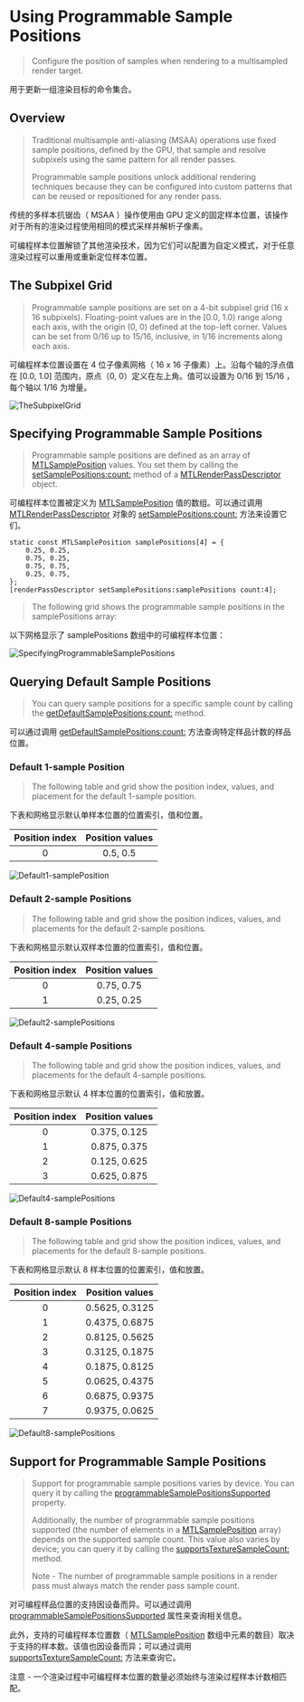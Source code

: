 #  Using Programmable Sample Positions

> Configure the position of samples when rendering to a multisampled render target.

用于更新一组渲染目标的命令集合。

## Overview

> Traditional multisample anti-aliasing (MSAA) operations use fixed sample positions, defined by the GPU, that sample and resolve subpixels using the same pattern for all render passes.
>
> Programmable sample positions unlock additional rendering techniques because they can be configured into custom patterns that can be reused or repositioned for any render pass.

传统的多样本抗锯齿（ MSAA ）操作使用由 GPU 定义的固定样本位置，该操作对于所有的渲染过程使用相同的模式采样并解析子像素。

可编程样本位置解锁了其他渲染技术，因为它们可以配置为自定义模式，对于任意渲染过程可以重用或重新定位样本位置。

## The Subpixel Grid

> Programmable sample positions are set on a 4-bit subpixel grid (16 x 16 subpixels). Floating-point values are in the [0.0, 1.0) range along each axis, with the origin (0, 0) defined at the top-left corner. Values can be set from 0/16 up to 15/16, inclusive, in 1/16 increments along each axis.

可编程样本位置设置在 4 位子像素网格（ 16 x 16 子像素）上。沿每个轴的浮点值在 [0.0, 1.0] 范围内，原点（0, 0）定义在左上角。值可以设置为 0/16 到 15/16 ，每个轴以 1/16 为增量。

![TheSubpixelGrid](../../../resource/Metal/Markdown/TheSubpixelGrid.png)

## Specifying Programmable Sample Positions

> Programmable sample positions are defined as an array of [MTLSamplePosition](https://developer.apple.com/documentation/metal/mtlsampleposition?language=objc) values. You set them by calling the [setSamplePositions:count:](https://developer.apple.com/documentation/metal/mtlrenderpassdescriptor/2866524-setsamplepositions?language=objc) method of a [MTLRenderPassDescriptor](https://developer.apple.com/documentation/metal/mtlrenderpassdescriptor?language=objc) object.

可编程样本位置被定义为 [MTLSamplePosition](https://developer.apple.com/documentation/metal/mtlsampleposition?language=objc) 值的数组。可以通过调用 [MTLRenderPassDescriptor](https://developer.apple.com/documentation/metal/mtlrenderpassdescriptor?language=objc) 对象的 [setSamplePositions:count:](https://developer.apple.com/documentation/metal/mtlrenderpassdescriptor/2866524-setsamplepositions?language=objc) 方法来设置它们。

```objc
static const MTLSamplePosition samplePositions[4] = {
    0.25, 0.25,
    0.75, 0.25,
    0.75, 0.75,
    0.25, 0.75,
};
[renderPassDescriptor setSamplePositions:samplePositions count:4];
```

> The following grid shows the programmable sample positions in the samplePositions array:

以下网格显示了 samplePositions 数组中的可编程样本位置：

![SpecifyingProgrammableSamplePositions](../../../resource/Metal/Markdown/SpecifyingProgrammableSamplePositions.png)

## Querying Default Sample Positions

> You can query sample positions for a specific sample count by calling the [getDefaultSamplePositions:count:](https://developer.apple.com/documentation/metal/mtldevice/2866120-getdefaultsamplepositions?language=objc) method.

可以通过调用 [getDefaultSamplePositions:count:](https://developer.apple.com/documentation/metal/mtldevice/2866120-getdefaultsamplepositions?language=objc) 方法查询特定样品计数的样品位置。

### Default 1-sample Position

> The following table and grid show the position index, values, and placement for the default 1-sample position.

下表和网格显示默认单样本位置的位置索引，值和位置。

Position index | Position values
:------------: | :-------------:
0 | 0.5, 0.5

![Default1-samplePosition](../../../resource/Metal/Markdown/Default1-samplePosition.png)

### Default 2-sample Positions

> The following table and grid show the position indices, values, and placements for the default 2-sample positions.

下表和网格显示默认双样本位置的位置索引，值和位置。

Position index | Position values
:------------: | :-------------:
0 | 0.75, 0.75
1 | 0.25, 0.25

![Default2-samplePositions](../../../resource/Metal/Markdown/Default2-samplePositions.png)

### Default 4-sample Positions

> The following table and grid show the position indices, values, and placements for the default 4-sample positions.

下表和网格显示默认 4 样本位置的位置索引，值和放置。

Position index | Position values
:------------: | :-------------:
0 | 0.375, 0.125
1 | 0.875, 0.375
2 | 0.125, 0.625
3 | 0.625, 0.875

![Default4-samplePositions](../../../resource/Metal/Markdown/Default4-samplePositions.png)

### Default 8-sample Positions

> The following table and grid show the position indices, values, and placements for the default 8-sample positions.

下表和网格显示默认 8 样本位置的位置索引，值和放置。

Position index | Position values
:------------: | :-------------:
0 | 0.5625, 0.3125
1 | 0.4375, 0.6875
2 | 0.8125, 0.5625
3 | 0.3125, 0.1875
4 | 0.1875, 0.8125
5 | 0.0625, 0.4375
6 | 0.6875, 0.9375
7 | 0.9375, 0.0625

![Default8-samplePositions](../../../resource/Metal/Markdown/Default8-samplePositions.png)

## Support for Programmable Sample Positions

> Support for programmable sample positions varies by device. You can query it by calling the [programmableSamplePositionsSupported](https://developer.apple.com/documentation/metal/mtldevice/2866117-programmablesamplepositionssuppo?language=objc) property.
>
> Additionally, the number of programmable sample positions supported (the number of elements in a [MTLSamplePosition](https://developer.apple.com/documentation/metal/mtlsampleposition?language=objc) array) depends on the supported sample count. This value also varies by device; you can query it by calling the [supportsTextureSampleCount:](https://developer.apple.com/documentation/metal/mtldevice/1433355-supportstexturesamplecount?language=objc) method.
>
> Note - The number of programmable sample positions in a render pass must always match the render pass sample count.

对可编程样品位置的支持因设备而异。可以通过调用 [programmableSamplePositionsSupported](https://developer.apple.com/documentation/metal/mtldevice/2866117-programmablesamplepositionssuppo?language=objc) 属性来查询相关信息。

此外，支持的可编程样本位置数（ [MTLSamplePosition](https://developer.apple.com/documentation/metal/mtlsampleposition?language=objc) 数组中元素的数目）取决于支持的样本数。该值也因设备而异；可以通过调用 [supportsTextureSampleCount:](https://developer.apple.com/documentation/metal/mtldevice/1433355-supportstexturesamplecount?language=objc) 方法来查询它。

注意 - 一个渲染过程中可编程样本位置的数量必须始终与渲染过程样本计数相匹配。
